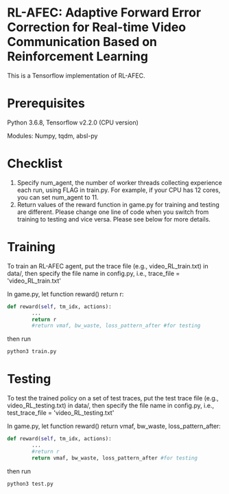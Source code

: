 # RL-AFEC: Adaptive Forward Error Correction for Real-time Video Communication Based on Reinforcement Learning
This is a Tensorflow implementation of RL-AFEC.
# Prerequisites
Python 3.6.8, Tensorflow v2.2.0 (CPU version)

Modules: Numpy, tqdm, absl-py

# Checklist
1. Specify num_agent, the number of worker threads collecting experience each run, using FLAG in train.py. For example, if your CPU has 12 cores, you can set num_agent to 11.
2. Return values of the reward function in game.py for training and testing are different. Please change one line of code when you switch from training to testing and vice versa. Please see below for more details.

# Training
To train an RL-AFEC agent, put the trace file (e.g., video_RL_train.txt) in data/, then specify the file name in config.py, i.e., trace_file = 'video_RL_train.txt' 

In game.py, let function reward() return r:
```python
def reward(self, tm_idx, actions):    
        ...
        return r
        #return vmaf, bw_waste, loss_pattern_after #for testing
```
then run
```python
python3 train.py
```
# Testing
To test the trained policy on a set of test traces, put the test trace file (e.g., video_RL_testing.txt) in data/, then specify the file name in config.py, i.e., test_trace_file = 'video_RL_testing.txt'

In game.py, let function reward() return vmaf, bw_waste, loss_pattern_after:
```python
def reward(self, tm_idx, actions):    
        ...
        #return r
        return vmaf, bw_waste, loss_pattern_after #for testing
```
then run
```python
python3 test.py
```
